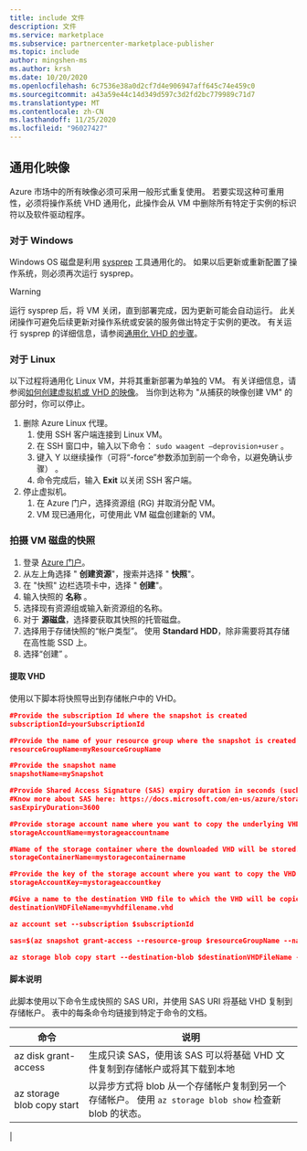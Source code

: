 ```yaml
---
title: include 文件
description: 文件
ms.service: marketplace
ms.subservice: partnercenter-marketplace-publisher
ms.topic: include
author: mingshen-ms
ms.author: krsh
ms.date: 10/20/2020
ms.openlocfilehash: 6c7536e38a0d2cf7d4e906947aff645c74e459c0
ms.sourcegitcommit: a43a59e44c14d349d597c3d2fd2bc779989c71d7
ms.translationtype: MT
ms.contentlocale: zh-CN
ms.lasthandoff: 11/25/2020
ms.locfileid: "96027427"
---
```

## <a name="generalize-the-image"></a>通用化映像

Azure 市场中的所有映像必须可采用一般形式重复使用。 若要实现这种可重用性，必须将操作系统 VHD 通用化，此操作会从 VM 中删除所有特定于实例的标识符以及软件驱动程序。

### <a name="for-windows"></a>对于 Windows

Windows OS 磁盘是利用 [sysprep](/windows-hardware/manufacture/desktop/sysprep--system-preparation--overview) 工具通用化的。 如果以后更新或重新配置了操作系统，则必须再次运行 sysprep。

> [!WARNING]
> 运行 sysprep 后，将 VM 关闭，直到部署完成，因为更新可能会自动运行。 此关闭操作可避免后续更新对操作系统或安装的服务做出特定于实例的更改。 有关运行 sysprep 的详细信息，请参阅[通用化 VHD 的步骤](../../virtual-machines/windows/capture-image-resource.md#generalize-the-windows-vm-using-sysprep)。

### <a name="for-linux"></a>对于 Linux

以下过程将通用化 Linux VM，并将其重新部署为单独的 VM。 有关详细信息，请参阅[如何创建虚拟机或 VHD 的映像](../../virtual-machines/linux/capture-image.md)。 当你到达称为 "从捕获的映像创建 VM" 的部分时，你可以停止。

1. 删除 Azure Linux 代理。
    1. 使用 SSH 客户端连接到 Linux VM。
    2. 在 SSH 窗口中，输入以下命令： `sudo waagent –deprovision+user` 。
    3. 键入 Y 以继续操作（可将“-force”参数添加到前一个命令，以避免确认步骤） 。
    4. 命令完成后，输入 **Exit** 以关闭 SSH 客户端。
2. 停止虚拟机。
    1. 在 Azure 门户，选择资源组 (RG) 并取消分配 VM。
    2. VM 现已通用化，可使用此 VM 磁盘创建新的 VM。

### <a name="take-a-snapshot-of-the-vm-disk"></a>拍摄 VM 磁盘的快照

1. 登录 [Azure 门户](https://ms.portal.azure.com/)。
2. 从左上角选择 " **创建资源**"，搜索并选择 " **快照**"。
3. 在 "快照" 边栏选项卡中，选择 "  **创建**"。
4. 输入快照的 **名称** 。
5. 选择现有资源组或输入新资源组的名称。
6. 对于 **源磁盘**，选择要获取其快照的托管磁盘。
7. 选择用于存储快照的“帐户类型”。 使用 **Standard HDD**，除非需要将其存储在高性能 SSD 上。
8. 选择“创建”  。

#### <a name="extract-the-vhd"></a>提取 VHD

使用以下脚本将快照导出到存储帐户中的 VHD。

```JSON
#Provide the subscription Id where the snapshot is created
subscriptionId=yourSubscriptionId

#Provide the name of your resource group where the snapshot is created
resourceGroupName=myResourceGroupName

#Provide the snapshot name
snapshotName=mySnapshot

#Provide Shared Access Signature (SAS) expiry duration in seconds (such as 3600)
#Know more about SAS here: https://docs.microsoft.com/en-us/azure/storage/storage-dotnet-shared-access-signature-part-1
sasExpiryDuration=3600

#Provide storage account name where you want to copy the underlying VHD file. 
storageAccountName=mystorageaccountname

#Name of the storage container where the downloaded VHD will be stored.
storageContainerName=mystoragecontainername

#Provide the key of the storage account where you want to copy the VHD 
storageAccountKey=mystorageaccountkey

#Give a name to the destination VHD file to which the VHD will be copied.
destinationVHDFileName=myvhdfilename.vhd

az account set --subscription $subscriptionId

sas=$(az snapshot grant-access --resource-group $resourceGroupName --name $snapshotName --duration-in-seconds $sasExpiryDuration --query [accessSas] -o tsv)

az storage blob copy start --destination-blob $destinationVHDFileName --destination-container $storageContainerName --account-name $storageAccountName --account-key $storageAccountKey --source-uri $sas
```

#### <a name="script-explanation"></a>脚本说明

此脚本使用以下命令生成快照的 SAS URI，并使用 SAS URI 将基础 VHD 复制到存储帐户。 表中的每条命令均链接到特定于命令的文档。

| 命令 | 说明 |
| --- | --- |
| az disk grant-access | 生成只读 SAS，使用该 SAS 可以将基础 VHD 文件复制到存储帐户或将其下载到本地
| az storage blob copy start | 以异步方式将 blob 从一个存储帐户复制到另一个存储帐户。 使用 `az storage blob show` 检查新 blob 的状态。 |
|
